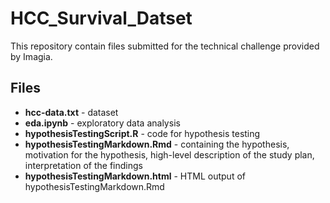 # HCC_Survival_Datset

This repository contain files submitted for the technical challenge provided by Imagia.

## Files
* __hcc-data.txt__ - dataset
* __eda.ipynb__ - exploratory data analysis
* __hypothesisTestingScript.R__ - code for hypothesis testing
* __hypothesisTestingMarkdown.Rmd__ - containing the hypothesis, motivation for the hypothesis, high-level description of the study plan, interpretation of the findings
* __hypothesisTestingMarkdown.html__ - HTML output of hypothesisTestingMarkdown.Rmd

